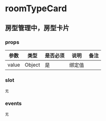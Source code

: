 # roomTypeCard

## 房型管理中，房型卡片

### props

|参数|类型|是否必须|说明|备注|
|---|---|---|---|---|
|value|Object|是|绑定值||


### slot

``无``

### events

``无``
